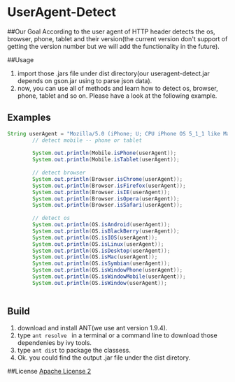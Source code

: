 UserAgent-Detect
================

##Our Goal
According to the user agent of HTTP header detects the os, browser, phone, tablet and their version(the current version don't support of getting the version number but we will add the functionality in the future).

##Usage
1. import those .jars file under dist directory(our useragent-detect.jar depends on gson.jar using to parse json data).
2. now, you can use all of methods and learn how to detect os, browser, phone, tablet and so on. Please have a look at the following example.

## Examples
```java
String userAgent = "Mozilla/5.0 (iPhone; U; CPU iPhone OS 5_1_1 like Mac OS X; en) AppleWebKit/534.46.0 (KHTML, like Gecko) CriOS/19.0.1084.60 Mobile/9B206 Safari/7534.48.3";        
        // detect mobile -- phone or tablet
        
        System.out.println(Mobile.isPhone(userAgent));
        System.out.println(Mobile.isTablet(userAgent));
        
        // detect browser
        System.out.println(Browser.isChrome(userAgent));
        System.out.println(Browser.isFirefox(userAgent));
        System.out.println(Browser.isIE(userAgent));
        System.out.println(Browser.isOpera(userAgent));
        System.out.println(Browser.isSafari(userAgent));
        
        // detect os
        System.out.println(OS.isAndroid(userAgent));
        System.out.println(OS.isBlackBerry(userAgent));
        System.out.println(OS.isIOS(userAgent));
        System.out.println(OS.isLinux(userAgent));
        System.out.println(OS.isDesktop(userAgent));
        System.out.println(OS.isMac(userAgent));
        System.out.println(OS.isSymbian(userAgent));
        System.out.println(OS.isWindowPhone(userAgent));
        System.out.println(OS.isWindowMobile(userAgent));
        System.out.println(OS.isWindow(userAgent));
        
```

## Build
1. download and install ANT(we use ant version 1.9.4).
2. type `ant resolve ` in a terminal or a command line to download those dependenies by ivy tools.
3. type `ant dist` to package the classess.
4. Ok. you could find the output .jar file under the dist diretory.

##License
[Apache License 2](http://www.apache.org/licenses/LICENSE-2.0)
